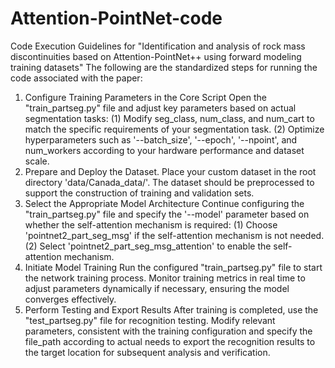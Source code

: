 # Attention-PointNet-code
  Code Execution Guidelines for "Identification and analysis of rock mass discontinuities based on Attention-PointNet++ using forward modeling training datasets"
The following are the standardized steps for running the code associated with the paper:
1. Configure Training Parameters in the Core Script
  Open the "train_partseg.py" file and adjust key parameters based on actual segmentation tasks:
(1) Modify seg_class, num_class, and num_cart to match the specific requirements of your segmentation task.
(2) Optimize hyperparameters such as '--batch_size', '--epoch', '--npoint', and num_workers according to your hardware performance and dataset scale. 
2. Prepare and Deploy the Dataset.
  Place your custom dataset in the root directory 'data/Canada_data/'. The dataset should be preprocessed to support the construction of training and validation sets.
3. Select the Appropriate Model Architecture
  Continue configuring the "train_partseg.py" file and specify the '--model' parameter based on whether the self-attention mechanism is required:
(1) Choose 'pointnet2_part_seg_msg' if the self-attention mechanism is not needed.
(2) Select 'pointnet2_part_seg_msg_attention' to enable the self-attention mechanism.
4. Initiate Model Training
  Run the configured "train_partseg.py" file to start the network training process. Monitor training metrics in real time to adjust parameters dynamically if necessary, ensuring the model converges effectively.
5. Perform Testing and Export Results
  After training is completed, use the "test_partseg.py" file for recognition testing. Modify relevant parameters, consistent with the training configuration and specify the file_path according to actual needs to export the recognition results to the target location for subsequent analysis and verification.
